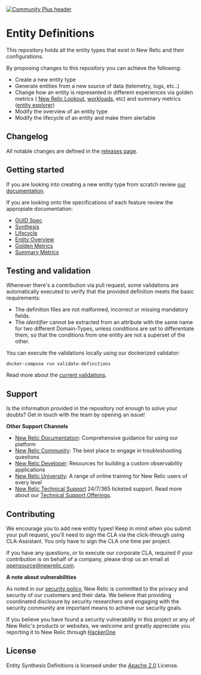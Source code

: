 [![Community Plus header](https://github.com/newrelic/opensource-website/raw/master/src/images/categories/Community_Plus.png)](https://opensource.newrelic.com/oss-category/#community-plus)

# Entity Definitions 

This repository holds all the entity types that exist in New Relic and their configurations.

By proposing changes to this repository you can achieve the following:
- Create a new entity type
- Generate entities from a new source of data (telemetry, logs, etc..)
- Change how an entity is represented in different experiences via golden metrics ( [New Relic Lookout](https://docs.newrelic.com/docs/new-relic-one/use-new-relic-one/core-concepts/new-relic-lookout-monitor-your-estate-glance/), [workloads](https://docs.newrelic.com/docs/new-relic-one/use-new-relic-one/workloads/workloads-isolate-resolve-incidents-faster/), etc) and summary metrics ([entity explorer](https://docs.newrelic.com/docs/new-relic-one/use-new-relic-one/core-concepts/new-relic-explorer-view-performance-across-apps-services-hosts/))
- Modify the overview of an entity type
- Modify the lifecycle of an entity and make them alertable

## Changelog

All notable changes are defined in the [releases page](https://github.com/newrelic/entity-definitions/releases).

## Getting started

If you are looking into creating a new entity type from scratch review [our documentation](./docs/README.md).

If you are looking onto the specifications of each feature review the appropiate documentation:

- [GUID Spec](docs/guid_spec.md)
- [Synthesis](docs/synthesis.md)
- [Lifecycle](docs/lifecycle.md)
- [Entity Overview](docs/entity_overview.md)
- [Golden Metrics](docs/golden_metrics.md)
- [Summary Metrics](docs/summary_metrics.md)

## Testing and validation

Whenever there's a contribution via pull request, some validations are automatically executed to verify that the provided definition meets the basic requirements:

* The definition files are not malformed, incorrect or missing mandatory fields. 
* The *identifier* cannot be extracted from an attribute with the same name for two different Domain-Types, unless conditions are set to differentiate them, so that the conditions from one entity are not a superset of the other. 

You can execute the validations locally using our dockerized validator:

```
docker-compose run validate-definitions
``` 

Read more about the [current validations](/validator/README.md).

## Support

Is the information provided in the repository not enough to solve your doubts? Get in touch with the team by opening an issue! 

**Other Support Channels**

* [New Relic Documentation](https://docs.newrelic.com): Comprehensive guidance for using our platform
* [New Relic Community](https://discuss.newrelic.com): The best place to engage in troubleshooting questions
* [New Relic Developer](https://developer.newrelic.com/): Resources for building a custom observability applications
* [New Relic University](https://learn.newrelic.com/): A range of online training for New Relic users of every level
* [New Relic Technical Support](https://support.newrelic.com/) 24/7/365 ticketed support. Read more about our [Technical Support Offerings](https://docs.newrelic.com/docs/licenses/license-information/general-usage-licenses/support-plan).

## Contributing
We encourage you to add new entity types! Keep in mind when you submit your pull request, you'll need to sign the CLA via the click-through using CLA-Assistant. You only have to sign the CLA one time per project.

If you have any questions, or to execute our corporate CLA, required if your contribution is on behalf of a company,  please drop us an email at opensource@newrelic.com.

**A note about vulnerabilities**

As noted in our [security policy](../../security/policy), New Relic is committed to the privacy and security of our customers and their data. We believe that providing coordinated disclosure by security researchers and engaging with the security community are important means to achieve our security goals.

If you believe you have found a security vulnerability in this project or any of New Relic's products or websites, we welcome and greatly appreciate you reporting it to New Relic through [HackerOne](https://hackerone.com/newrelic)

## License
Entity Synthesis Definitions is licensed under the [Apache 2.0](http://apache.org/licenses/LICENSE-2.0.txt) License.
